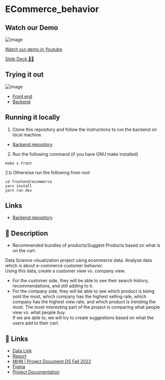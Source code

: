 # ECommerce_behavior

## Watch our Demo

![image](https://user-images.githubusercontent.com/29577570/214152850-342421e7-5e2f-48bd-a841-bb00c3e7edba.png)

[Watch our demo in Youtube](https://youtu.be/smpj1Djo8oo)

[Slide Deck 👨‍🏫](https://www.canva.com/design/DAFSEXC8NXc/uGN-08f5bnYUjspJhzpOXQ/view?utm_content=DAFSEXC8NXc&utm_campaign=designshare&utm_medium=link2&utm_source=sharebutton)

## Trying it out

![image](https://user-images.githubusercontent.com/29577570/214151682-28acd12b-b374-4621-9945-a4459a11f805.png)

- [Front end](https://ecommerce.wangnelson.xyz/)
- [Backend](https://cjmpbdbwic.us-east-1.awsapprunner.com/docs)


## Running it locally

1. Clone this repository and follow the instructions to run the backend on local machine.
- [Backend repository](https://github.com/NeneWang/ctp-ecommerce-fastapi) 
2. Run the following command (if you have GNU make installed)
```
make s-front
```

2.b Otherwise run the following from root
```
cd frontend/ecommerce
yarn install
yarn run dev
```


## Links

- [Backend repository](https://github.com/NeneWang/ctp-ecommerce-fastapi) 

## :notebook: Description 


- Recommended bundles of products/Suggest Products based on what is on the cart.

Data Science visualization project using ecommerce data. Analyze data which is about e-commerce customer behavior. \
Using this data, create a customer view vs. company view.   
- For the customer side, they will be able to see their search history, recommendations, and still adding to it. 
- For the company side, they will be able to see which product is being sold the most, which company has the highest selling rate, which company has the highest view rate, and which product is trending the most. The most interesting part of the project is comparing what people view vs. what people buy. \
If we are able to, we will try to create suggestions based on what the users add to their cart.



## :link: Links 
- [Data Link](https://www.kaggle.com/datasets/mkechinov/ecommerce-behavior-data-from-multi-category-store)
- [Report](https://docs.google.com/document/d/1-AN7Q14IRxsmWlQc4YNZQcWyCHCQpIh75ztJQpcqoKw/edit#)
- [MHN | Project Document DS Fall 2022](https://docs.google.com/document/d/1UGFoOpXOLuEEgQDzaamucS1bzFxVzQeH34U3glXncp0/edit#)
- [Figma](https://www.figma.com/file/bMmUmMtKJt9aUwKWHKW5LH/Data-Science?node-id=0%3A1)
- [Project Documentation](https://www.notion.so/wngnelson/Projects-89969902acca48dfbb7c83aa35dd0f34)

